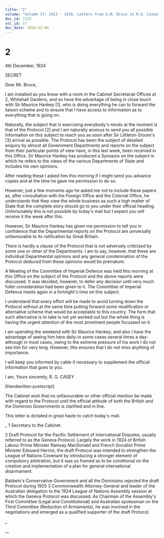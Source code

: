 ```yaml
---
title: "2"
volume: "Volume 17: 1923 - 1929, Letters from S.M. Bruce to R.G. Casey"
doc_id: 7133
vol_id: 17
doc_date: 1924-12-04
---
```


# 2

4th December, 1924

SECRET

Dear Mr. Bruce,

I am installed as you know with a room in the Cabinet Secretariat Offices at 2, Whitehall Gardens, and so have the advantage of being in close touch with Sir Maurice Hankey [1], who is doing everything he can to forward the liaison scheme and to ensure that I have access to information as to everything that is going on.

Naturally, the subject that is exercising everybody's minds at the moment is that of the Protocol [2] and I am naturally anxious to send you all possible information on this subject to reach you as soon after Sir Littleton Groom's [3] arrival as possible. The Protocol has been the subject of detailed enquiry by almost all Government Departments and reports on the subject from their particular points of view have, in this last week, been received in this Office. Sir Maurice Hankey has produced a Synopsis on the subject in which he refers to the views of the various Departments of State and includes his own opinions.

After reading these I asked him this morning if I might send you advance copies and at the time he gave me permission to do so.

However, just a few moments ago he asked me not to include these papers as, after consultation with the Foreign Office and the Colonial Office, he understands that they view the whole business as such a high matter of State that the complete story should go to you under their official heading. Unfortunately this is not possible by today's mail but I expect you will receive it the week after this.

However, Sir Maurice Hankey has given me permission to tell you in confidence that the Departmental reports on the Protocol are universally unfavourable to its ratification by Great Britain.

There is hardly a clause of the Protocol that is not adversely criticised by some one or other of the Departments. I am to say, however, that these are individual Departmental opinions and any general condemnation of the Protocol deduced from these opinions would be premature.

A Meeting of the Committee of Imperial Defence was held this morning at this Office on the subject of the Protocol and the above reports were discussed. It was decided, however, to defer any decision until very much fuller consideration had been given to it. The Committee of Imperial Defence meets again in a fortnight's time on this subject.

I understand that every effort will be made to avoid turning down the Protocol without at the same time putting forward some modification or alternative scheme that would be acceptable to this country. The form that such alternative is to take is not yet worked out but the whole thing is having the urgent attention of the most prominent people focussed on it.

I am spending the weekend with Sir Maurice Hankey; and also I have the advantage of seeing him here daily-in some cases several times a day-although in most cases, owing to the extreme pressure of his work I do not see him for very long. However, this ensures that I do not miss anything of importance.

I will keep you informed by cable if necessary to supplement the official information that goes to you.

I am, Yours sincerely, R. G. CASEY

[Handwritten postscript]

The Cabinet wish that no unfavourable-or other official mention be made with regard to the Protocol until the official attitude of both the British and the Dominion Governments is clarified and in line.

This letter is dictated in great haste to catch today's mail.

_ 1 Secretary to the Cabinet.

2 Draft Protocol for the Pacific Settlement of International Disputes, usually referred to as the Geneva Protocol. Largely the work in 1924 of British Labour Prime Minister Ramsay MacDonald and French Socialist Prime Minister Edouard Herriot, the draft Protocol was intended to strengthen the League of Nations Covenant by introducing a stronger element of compulsory arbitration, but it was so framed as to be conditional on the creation and implementation of a plan for general international disarmament.

Baldwin's Conservative Government and all the Dominions rejected the draft Protocol during 1925 3 Commonwealth Attorney-General and leader of the Australian delegation to the 1924 League of Nations Assembly session at which the Geneva Protocol was discussed. As Chairman of the Assembly's First Committee (Legal and Constitutional) and Australian spokesman on the Third Committee (Reduction of Armaments), he was involved in the negotiations and emerged as a qualified supporter of the draft Protocol.

_

__
